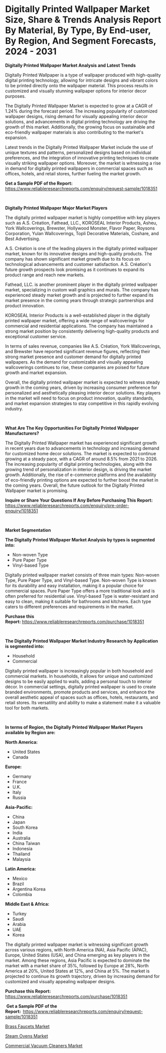 <p><h1>Digitally Printed Wallpaper Market Size, Share & Trends Analysis Report By Material, By Type, By End-user, By Region, And Segment Forecasts, 2024 - 2031</h1></p><p><strong>Digitally Printed Wallpaper Market Analysis and Latest Trends</strong></p>
<p><p>Digitally Printed Wallpaper is a type of wallpaper produced with high-quality digital printing technology, allowing for intricate designs and vibrant colors to be printed directly onto the wallpaper material. This process results in customized and visually stunning wallpaper options for interior decor purposes.</p><p>The Digitally Printed Wallpaper Market is expected to grow at a CAGR of 1.24% during the forecast period. The increasing popularity of customized wallpaper designs, rising demand for visually appealing interior decor solutions, and advancements in digital printing technology are driving the growth of this market. Additionally, the growing focus on sustainable and eco-friendly wallpaper materials is also contributing to the market's expansion.</p><p>Latest trends in the Digitally Printed Wallpaper Market include the use of unique textures and patterns, personalized designs based on individual preferences, and the integration of innovative printing techniques to create visually striking wallpaper options. Moreover, the market is witnessing a rise in demand for digitally printed wallpapers in commercial spaces such as offices, hotels, and retail stores, further fueling the market growth.</p></p>
<p><strong>Get a Sample PDF of the Report:&nbsp;</strong> <a href="https://www.reliableresearchreports.com/enquiry/request-sample/1018351">https://www.reliableresearchreports.com/enquiry/request-sample/1018351</a></p>
<p>&nbsp;</p>
<p><strong>Digitally Printed Wallpaper Major Market Players</strong></p>
<p><p>The digitally printed wallpaper market is highly competitive with key players such as A.S. Création, Fathead, LLC., KOROSEAL Interior Products, Asheu, York Wallcoverings, Brewster, Hollywood Monster, Flavor Paper, Roysons Corporation, Yulan Wallcoverings, Topli Decorative Materials, Coshare, and Best Advertising.</p><p>A.S. Création is one of the leading players in the digitally printed wallpaper market, known for its innovative designs and high-quality products. The company has shown significant market growth due to its focus on technological advancements and customer satisfaction. A.S. Création's future growth prospects look promising as it continues to expand its product range and reach new markets.</p><p>Fathead, LLC. is another prominent player in the digitally printed wallpaper market, specializing in custom wall graphics and murals. The company has experienced steady market growth and is projected to further expand its market presence in the coming years through strategic partnerships and product innovation.</p><p>KOROSEAL Interior Products is a well-established player in the digitally printed wallpaper market, offering a wide range of wallcoverings for commercial and residential applications. The company has maintained a strong market position by consistently delivering high-quality products and exceptional customer service.</p><p>In terms of sales revenue, companies like A.S. Création, York Wallcoverings, and Brewster have reported significant revenue figures, reflecting their strong market presence and customer demand for digitally printed wallpapers. As the demand for customizable and visually appealing wallcoverings continues to rise, these companies are poised for future growth and market expansion.</p><p>Overall, the digitally printed wallpaper market is expected to witness steady growth in the coming years, driven by increasing consumer preference for personalized and aesthetically pleasing interior decor solutions. Key players in the market will need to focus on product innovation, quality standards, and market expansion strategies to stay competitive in this rapidly evolving industry.</p></p>
<p>&nbsp;</p>
<p><strong>What Are The Key Opportunities For Digitally Printed Wallpaper Manufacturers?</strong></p>
<p><p>The Digitally Printed Wallpaper market has experienced significant growth in recent years due to advancements in technology and increasing demand for customized home decor solutions. The market is expected to continue growing at a steady pace, with a CAGR of around 8.5% from 2021 to 2026. The increasing popularity of digital printing technologies, along with the growing trend of personalization in interior design, is driving the market growth. Additionally, the rise of e-commerce platforms and the availability of eco-friendly printing options are expected to further boost the market in the coming years. Overall, the future outlook for the Digitally Printed Wallpaper market is promising.</p></p>
<p><strong>Inquire or Share Your Questions If Any Before Purchasing This Report:</strong> <a href="https://www.reliableresearchreports.com/enquiry/pre-order-enquiry/1018351">https://www.reliableresearchreports.com/enquiry/pre-order-enquiry/1018351</a></p>
<p>&nbsp;</p>
<p><strong>Market Segmentation</strong></p>
<p><strong>The Digitally Printed Wallpaper Market Analysis by types is segmented into:</strong></p>
<p><ul><li>Non-woven Type</li><li>Pure Paper Type</li><li>Vinyl-based Type</li></ul></p>
<p><p>Digitally printed wallpaper market consists of three main types: Non-woven Type, Pure Paper Type, and Vinyl-based Type. Non-woven Type is known for its durability and easy installation, making it a popular choice for commercial spaces. Pure Paper Type offers a more traditional look and is often preferred for residential use. Vinyl-based Type is water-resistant and easy to clean, making it suitable for bathrooms and kitchens. Each type caters to different preferences and requirements in the market.</p></p>
<p><strong>Purchase this Report:&nbsp;</strong><a href="https://www.reliableresearchreports.com/purchase/1018351">https://www.reliableresearchreports.com/purchase/1018351</a></p>
<p>&nbsp;</p>
<p><strong>The Digitally Printed Wallpaper Market Industry Research by Application is segmented into:</strong></p>
<p><ul><li>Household</li><li>Commercial</li></ul></p>
<p><p>Digitally printed wallpaper is increasingly popular in both household and commercial markets. In households, it allows for unique and customized designs to be easily applied to walls, adding a personal touch to interior décor. In commercial settings, digitally printed wallpaper is used to create branded environments, promote products and services, and enhance the overall aesthetic appeal of spaces such as offices, hotels, restaurants, and retail stores. Its versatility and ability to make a statement make it a valuable tool for both markets.</p></p>
<p>&nbsp;</p>
<p><strong>In terms of Region, the Digitally Printed Wallpaper Market Players available by Region are:</strong></p>
<p>
    <p> <strong> North America: </strong>
        <ul>
            <li>United States</li>
            <li>Canada</li>
        </ul>
        </p> 
    <p> <strong> Europe: </strong>
        <ul>
            <li>Germany</li>
            <li>France</li>
            <li>U.K.</li>
            <li>Italy</li>
            <li>Russia</li>
        </ul>
        </p> 
    <p> <strong> Asia-Pacific: </strong>
        <ul>
            <li>China</li>
            <li>Japan</li>
            <li>South Korea</li>
            <li>India</li>
            <li>Australia</li>
            <li>China Taiwan</li>
            <li>Indonesia</li>
            <li>Thailand</li>
            <li>Malaysia</li>
        </ul>
        </p> 
    <p> <strong> Latin America: </strong>
        <ul>
            <li>Mexico</li>
            <li>Brazil</li>
            <li>Argentina Korea</li>
            <li>Colombia</li>
        </ul>
        </p> 
    <p> <strong> Middle East & Africa: </strong>
        <ul>
            <li>Turkey</li>
            <li>Saudi</li>
            <li>Arabia</li>
            <li>UAE</li>
            <li>Korea</li>
        </ul>
    </p>
    </p>
<p><p>The digitally printed wallpaper market is witnessing significant growth across various regions, with North America (NA), Asia Pacific (APAC), Europe, United States (USA), and China emerging as key players in the market. Among these regions, Asia Pacific is expected to dominate the market with a market share of 35%, followed by Europe at 28%, North America at 20%, United States at 12%, and China at 5%. The market is projected to continue its growth trajectory, driven by increasing demand for customized and visually appealing wallpaper designs.</p></p>
<p><strong>Purchase this Report: </strong><a href="https://www.reliableresearchreports.com/purchase/1018351">https://www.reliableresearchreports.com/purchase/1018351</a></p>
<p>&nbsp;<strong>Get a Sample PDF of the Report:&nbsp;&nbsp;</strong><a href="https://www.reliableresearchreports.com/enquiry/request-sample/1018351">https://www.reliableresearchreports.com/enquiry/request-sample/1018351</a></p>
<p><strong></strong></p>
<p><p><a href="https://github.com/kathiaseamanalvaradovlprc2h/Market-Research-Report-List-1/blob/main/brass-faucets-market.md">Brass Faucets Market</a></p><p><a href="https://github.com/wusalecollins540tpqoz/Market-Research-Report-List-1/blob/main/steam-ovens-market.md">Steam Ovens Market</a></p><p><a href="https://github.com/GroverBarry/Market-Research-Report-List-4/blob/main/commercial-vacuum-cleaners-market.md">Commercial Vacuum Cleaners Market</a></p></p>